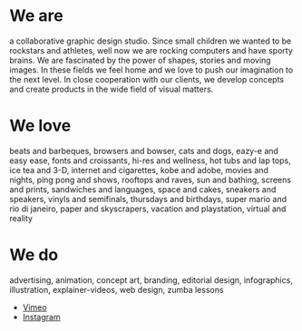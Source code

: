 # We are

a collaborative graphic design studio. Since small children we wanted to be rockstars and athletes, well now we are rocking computers and have sporty brains. We are fascinated by the power of shapes, stories and moving images. In these fields we feel home and we love to push our imagination to the next level. In close cooperation with our clients, we develop concepts and create products in the wide field of visual matters.

# We love

beats and barbeques, browsers and bowser, cats and dogs, eazy-e and easy ease, fonts and croissants, hi-res and wellness, hot tubs and lap tops, ice tea and 3-D, internet and cigarettes, kobe and adobe, movies and nights, ping pong and shows, rooftops and raves, sun and bathing, screens and prints, sandwiches and languages, space and cakes, sneakers and speakers, vinyls and semifinals, thursdays and birthdays, super mario and rio di janeiro, paper and skyscrapers, vacation and playstation, virtual and reality

# We do

advertising, animation, concept art, branding, editorial design, infographics, illustration, explainer-videos, web design, zumba lessons

- [Vimeo](https://vimeo.com/animotorstudio)
- [Instagram](http://instagram.com/animotor_studio)